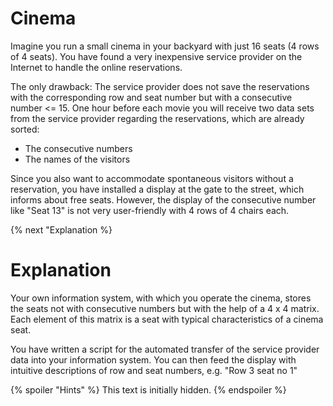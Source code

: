 # Cinema

Imagine you run a small cinema in your backyard with just 16 seats (4 rows of 4 seats).
You have found a very inexpensive service provider on the Internet to handle the online reservations.

The only drawback: The service provider does not save the reservations with the corresponding row and seat number but with a consecutive number <= 15.
One hour before each movie you will receive two data sets from the service provider regarding the reservations, which are already sorted:
* The consecutive numbers
* The names of the visitors

Since you also want to accommodate spontaneous visitors without a reservation, you have installed a display at the gate to the street, which informs about free seats. However, the display of the consecutive number like "Seat 13" is not very user-friendly with 4 rows of 4 chairs each.

{% next "Explanation %}

# Explanation

Your own information system, with which you operate the cinema, stores the seats not with consecutive numbers but with the help of a 4 x 4 matrix.
Each element of this matrix is a seat with typical characteristics of a cinema seat.

You have written a script for the automated transfer of the service provider data into your information system.
You can then feed the display with intuitive descriptions of row and seat numbers, e.g. "Row 3 seat no 1"

{% spoiler "Hints" %}
This text is initially hidden.
{% endspoiler %}